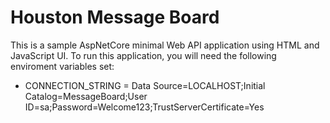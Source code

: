 # Houston Message Board
This is a sample AspNetCore minimal Web API application using HTML and JavaScript UI.  To run this application, you will need the following enviroment variables set:

- CONNECTION_STRING = Data Source=LOCALHOST;Initial Catalog=MessageBoard;User ID=sa;Password=Welcome123;TrustServerCertificate=Yes
